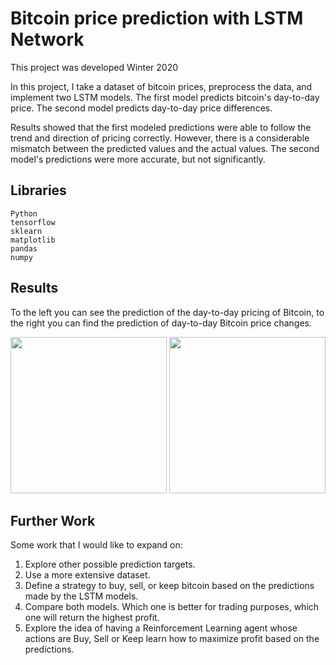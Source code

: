 # Bitcoin price prediction with LSTM Network

This project was developed Winter 2020

In this project, I take a dataset of bitcoin prices, preprocess the data, and implement two LSTM models. The first model predicts bitcoin's day-to-day price. The second model predicts day-to-day price differences. 

Results showed that the first modeled predictions were able to follow the trend and direction of pricing correctly. However, there is a considerable mismatch between the predicted values and the actual values. The second model's predictions were more accurate, but not significantly.

## Libraries

```
Python
tensorflow
sklearn
matplotlib
pandas
numpy
```

## Results

To the left you can see the prediction of the day-to-day pricing of Bitcoin, to the right you can find the prediction of day-to-day Bitcoin price changes.
<p align="center">
	<img width="250" src="https://jonaac.github.io/img/lstmprediction.png" />
	<img width="250" src="https://jonaac.github.io/img/lstmchangeprediction.png" />
</p>

## Further Work

Some work that I would like to expand on:
1. Explore other possible prediction targets.
2. Use a more extensive dataset.
3. Define a strategy to buy, sell, or keep bitcoin based on the predictions made by the LSTM models.
4. Compare both models. Which one is better for trading purposes, which one will return the highest profit.
5. Explore the idea of having a Reinforcement Learning agent whose actions are Buy, Sell or Keep learn how to maximize profit based on the predictions.
